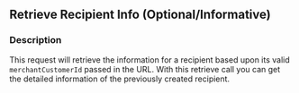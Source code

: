 ## Retrieve Recipient Info (Optional/Informative)

### Description
This request will retrieve the information for a recipient based upon its valid `merchantCustomerId` passed in the URL. With this retrieve call you can get the detailed information of the previously created recipient. 



